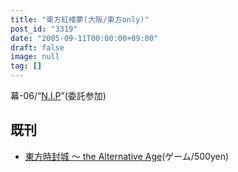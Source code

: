 ```yaml
---
title: "東方紅楼夢(大阪/東方only)"
post_id: "3319"
date: "2005-09-11T00:00:00+09:00"
draft: false
image: null
tag: []
---
```



幕-06/“[N.I.P](http://www.geocities.jp/nip_sigurem/)”(委託参加)

## 既刊



  * [東方時封城 ～ the Alternative Age](/!/thA/)(ゲーム/500yen)
